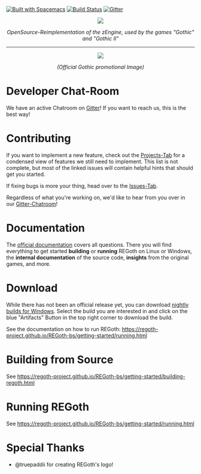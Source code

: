 [![Built with Spacemacs](https://cdn.rawgit.com/syl20bnr/spacemacs/442d025779da2f62fc86c2082703697714db6514/assets/spacemacs-badge.svg)](http://spacemacs.org)
[![Build Status](https://github.com/KirmesBude/REGoth-bs/workflows/REGoth%20GitHub%20CI/badge.svg)](https://github.com/KirmesBude/REGoth-bs/actions?query=is%3Asuccess+branch%3Amaster+workflow%3A%22REGoth+GitHub+CI%22)
[![Gitter](https://badges.gitter.im/Join%20Chat.svg)](https://gitter.im/REGoth/Lobby)


<p align="center">
  <img src="https://user-images.githubusercontent.com/11406580/58186975-2cdbb880-7cb6-11e9-9a6d-b38326bc3edb.png" />
  <p align="center"><em>OpenSource-Reimplementation of the zEngine, used by the games "Gothic" and "Gothic II"</em></p>
</p>

---

<p align="center">
  <img src="https://www.mobygames.com/images/promo/l/30647-gothic-screenshot.jpg" />
  <p align="center"><em>(Official Gothic promotional Image)</em></p>
</p>


# Developer Chat-Room

We have an active Chatroom on [Gitter](https://gitter.im/REGoth/Lobby)! If you want to reach us,
this is the best way!

# Contributing

If you want to implement a new feature, check out the [Projects-Tab](https://github.com/REGoth-project/REGoth-bs/projects) for a condensed view of features we still need to implement. This list is not complete, but most of the linked issues will contain helpful hints that should get you started.

If fixing bugs is more your thing, head over to the [Issues-Tab](https://github.com/REGoth-project/REGoth-bs/issues).

Regardless of what you're working on, we'd like to hear from you over in our [Gitter-Chatroom](https://gitter.im/REGoth/Lobby)!

# Documentation

The [official documentation](https://regoth-project.github.io/REGoth-bs/index.html) covers all
questions. There you will find everything to get started **building** or **running** REGoth on
Linux or Windows, the **internal documentation** of the source code, **insights** from the original
games, and more.


# Download

While there has not been an official release yet, you can download
[nightly builds for Windows](https://dev.azure.com/ataulien/REGoth/_build?definitionId=1&view=buildsHistory).
Select the build you are interested in and click on the blue "Artifacts" Button in the top right
corner to download the build.

See the documentation on how to run REGoth:
https://regoth-project.github.io/REGoth-bs/getting-started/running.html


# Building from Source

See https://regoth-project.github.io/REGoth-bs/getting-started/building-regoth.html


# Running REGoth

See https://regoth-project.github.io/REGoth-bs/getting-started/running.html


# Special Thanks

 - @truepaddii for creating REGoth's logo!
